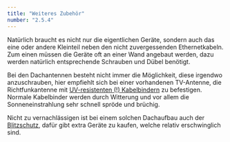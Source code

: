```yaml
---
title: "Weiteres Zubehör"
number: "2.5.4"
---
```


Natürlich braucht es nicht nur die eigentlichen Geräte, sondern auch das eine oder andere Kleinteil neben den nicht zuvergessenden Ethernetkabeln. Zum einen müssen die Geräte oft an einer Wand angebaut werden, dazu werden natürlich entsprechende Schrauben und Dübel benötigt.

Bei den Dachantennen besteht nicht immer die Möglichkeit, diese irgendwo anzuschrauben, hier empfiehlt sich bei einer vorhandenen TV-Antenne, die Richtfunkantenne mit [UV-resistenten (!) Kabelbindern](https://forum.freifunk.net/t/uv-schutz-bei-ausseninstallationen/12598) zu befestigen. Normale Kabelbinder werden durch Witterung und vor allem die Sonneneinstrahlung sehr schnell spröde und brüchig.

Nicht zu vernachlässigen ist bei einem solchen Dachaufbau auch der [Blitzschutz](https://wiki.freifunk.net/Outdoor_Box#Blitzschutz.2C_Erdung.2C_Potentialausgleich), dafür gibt extra Geräte zu kaufen, welche relativ erschwinglich sind.
